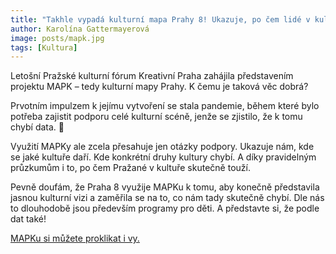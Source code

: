 ```yaml
---
title: "Takhle vypadá kulturní mapa Prahy 8! Ukazuje, po čem lidé v kultuře touží"
author: Karolína Gattermayerová
image: posts/mapk.jpg
tags: [Kultura]
---
```


Letošní Pražské kulturní fórum Kreativní Praha zahájila představením projektu MAPK – tedy kulturní mapy Prahy. K čemu je taková věc dobrá?

Prvotním impulzem k jejímu vytvoření se stala pandemie, během které bylo potřeba zajistit podporu celé kulturní scéně, jenže se zjistilo, že k tomu chybí data. 🤷 

Využití MAPKy ale zcela přesahuje jen otázky podpory. Ukazuje nám, kde se jaké kultuře daří. Kde konkrétní druhy kultury chybí. A díky pravidelným průzkumům i to, po čem Pražané v kultuře skutečně touží.

Pevně doufám, že Praha 8 využije MAPKu k tomu, aby konečně představila jasnou kulturní vizi a zaměřila se na to, co nám tady skutečně chybí. Dle nás to dlouhodobě jsou především programy pro děti. A představte si, že podle dat také!

[MAPKu si můžete proklikat i vy.](https://mapk.cz/)